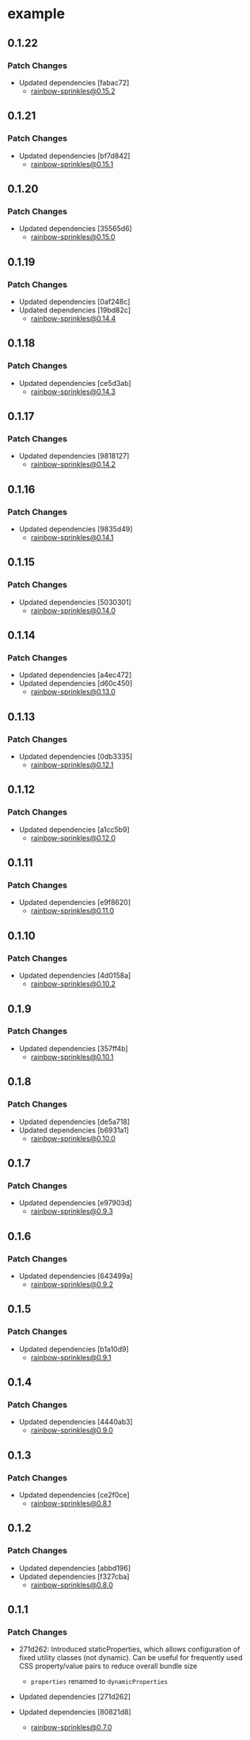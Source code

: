 # example

## 0.1.22

### Patch Changes

- Updated dependencies [fabac72]
  - rainbow-sprinkles@0.15.2

## 0.1.21

### Patch Changes

- Updated dependencies [bf7d842]
  - rainbow-sprinkles@0.15.1

## 0.1.20

### Patch Changes

- Updated dependencies [35565d6]
  - rainbow-sprinkles@0.15.0

## 0.1.19

### Patch Changes

- Updated dependencies [0af248c]
- Updated dependencies [19bd82c]
  - rainbow-sprinkles@0.14.4

## 0.1.18

### Patch Changes

- Updated dependencies [ce5d3ab]
  - rainbow-sprinkles@0.14.3

## 0.1.17

### Patch Changes

- Updated dependencies [9818127]
  - rainbow-sprinkles@0.14.2

## 0.1.16

### Patch Changes

- Updated dependencies [9835d49]
  - rainbow-sprinkles@0.14.1

## 0.1.15

### Patch Changes

- Updated dependencies [5030301]
  - rainbow-sprinkles@0.14.0

## 0.1.14

### Patch Changes

- Updated dependencies [a4ec472]
- Updated dependencies [d60c450]
  - rainbow-sprinkles@0.13.0

## 0.1.13

### Patch Changes

- Updated dependencies [0db3335]
  - rainbow-sprinkles@0.12.1

## 0.1.12

### Patch Changes

- Updated dependencies [a1cc5b9]
  - rainbow-sprinkles@0.12.0

## 0.1.11

### Patch Changes

- Updated dependencies [e9f8620]
  - rainbow-sprinkles@0.11.0

## 0.1.10

### Patch Changes

- Updated dependencies [4d0158a]
  - rainbow-sprinkles@0.10.2

## 0.1.9

### Patch Changes

- Updated dependencies [357ff4b]
  - rainbow-sprinkles@0.10.1

## 0.1.8

### Patch Changes

- Updated dependencies [de5a718]
- Updated dependencies [b6931a1]
  - rainbow-sprinkles@0.10.0

## 0.1.7

### Patch Changes

- Updated dependencies [e97903d]
  - rainbow-sprinkles@0.9.3

## 0.1.6

### Patch Changes

- Updated dependencies [643499a]
  - rainbow-sprinkles@0.9.2

## 0.1.5

### Patch Changes

- Updated dependencies [b1a10d9]
  - rainbow-sprinkles@0.9.1

## 0.1.4

### Patch Changes

- Updated dependencies [4440ab3]
  - rainbow-sprinkles@0.9.0

## 0.1.3

### Patch Changes

- Updated dependencies [ce2f0ce]
  - rainbow-sprinkles@0.8.1

## 0.1.2

### Patch Changes

- Updated dependencies [abbd196]
- Updated dependencies [f327cba]
  - rainbow-sprinkles@0.8.0

## 0.1.1

### Patch Changes

- 271d262: Introduced staticProperties, which allows configuration of fixed utility classes (not dynamic). Can be useful for frequently used CSS property/value pairs to reduce overall bundle size

  - `properties` renamed to `dynamicProperties`

- Updated dependencies [271d262]
- Updated dependencies [80821d8]
  - rainbow-sprinkles@0.7.0
